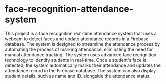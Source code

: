 # face-recognition-attendance-system

This project is a face recognition real-time attendance system that uses a webcam to detect faces and update attendance records in a Firebase database. 
The system is designed to streamline the attendance process by automating the process of marking attendance, eliminating the need for manual attendance tracking.
The system uses advanced face recognition technology to identify students in real-time. Once a student's face is detected, the system automatically marks their attendance and updates the attendance record in the Firebase database. The system can also display student details, such as name and ID, alongside the attendance status.
